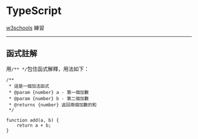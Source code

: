 # TypeScript

[w3schools](https://www.w3schools.com/typescript/index.php) 練習

---

## 函式註解

用`/** */`包住函式解釋，用法如下：
```
/**
 * 這是一個加法函式
 * @param {number} a - 第一個加數
 * @param {number} b - 第二個加數
 * @returns {number} 返回兩個加數的和
 */
 
function add(a, b) {
    return a + b;
}
```